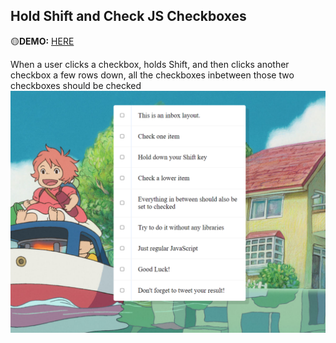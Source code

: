 ## Hold Shift and Check JS Checkboxes
🟡**DEMO:** [HERE](https://mitzelldone.github.io/JavaScript30/The%2030%20Projects/10%20-%20Hold%20Shift%20and%20Check%20%20JS%20Checkboxes/index.html)

When a user clicks a checkbox, holds Shift, and then clicks another checkbox a few rows down, all the checkboxes inbetween those two checkboxes should be checked
![demo](../10%20-%20Hold%20Shift%20and%20Check%20%20JS%20Checkboxes/demo.png)
